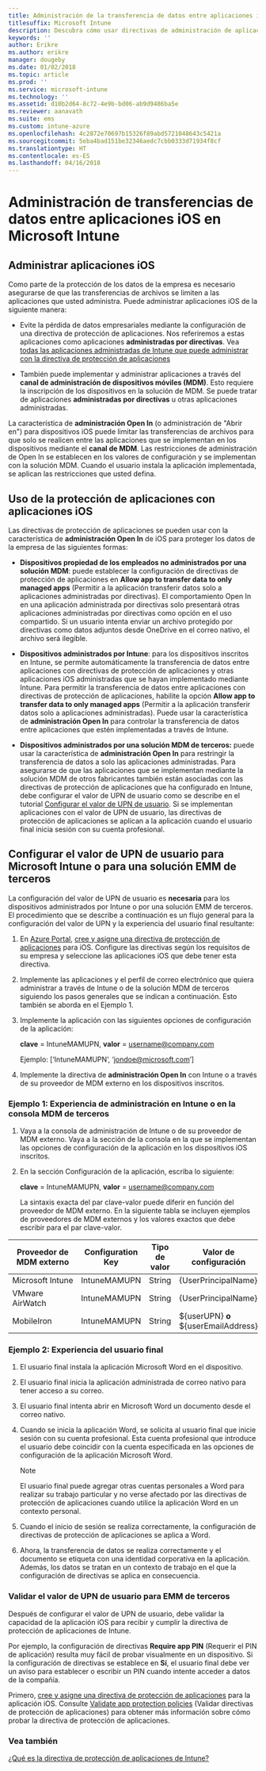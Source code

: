 ```yaml
---
title: Administración de la transferencia de datos entre aplicaciones iOS
titlesuffix: Microsoft Intune
description: Descubra cómo usar directivas de administración de aplicaciones móviles en Microsoft Intune para administrar transferencias de datos entre aplicaciones.
keywords: ''
author: Erikre
ms.author: erikre
manager: dougeby
ms.date: 01/02/2018
ms.topic: article
ms.prod: ''
ms.service: microsoft-intune
ms.technology: ''
ms.assetid: d10b2d64-8c72-4e9b-bd06-ab9d9486ba5e
ms.reviewer: aanavath
ms.suite: ems
ms.custom: intune-azure
ms.openlocfilehash: 4c2872e70697b15326f89abd5721048643c5421a
ms.sourcegitcommit: 5eba4bad151be32346aedc7cbb0333d71934f8cf
ms.translationtype: HT
ms.contentlocale: es-ES
ms.lasthandoff: 04/16/2018
---
```

# <a name="how-to-manage-data-transfer-between-ios-apps-in-microsoft-intune"></a>Administración de transferencias de datos entre aplicaciones iOS en Microsoft Intune
## <a name="manage-ios-apps"></a>Administrar aplicaciones iOS
Como parte de la protección de los datos de la empresa es necesario asegurarse de que las transferencias de archivos se limiten a las aplicaciones que usted administra.  Puede administrar aplicaciones iOS de la siguiente manera:

-   Evite la pérdida de datos empresariales mediante la configuración de una directiva de protección de aplicaciones. Nos referiremos a estas aplicaciones como aplicaciones **administradas por directivas**. Vea [todas las aplicaciones administradas de Intune que puede administrar con la directiva de protección de aplicaciones](https://www.microsoft.com/cloud-platform/microsoft-intune-apps)

-   También puede implementar y administrar aplicaciones a través del **canal de administración de dispositivos móviles (MDM)**.  Esto requiere la inscripción de los dispositivos en la solución de MDM. Se puede tratar de aplicaciones **administradas por directivas** u otras aplicaciones administradas.

La característica de **administración Open In** (o administración de "Abrir en") para dispositivos iOS puede limitar las transferencias de archivos para que solo se realicen entre las aplicaciones que se implementan en los dispositivos mediante el **canal de MDM**. Las restricciones de administración de Open In se establecen en los valores de configuración y se implementan con la solución MDM.  Cuando el usuario instala la aplicación implementada, se aplican las restricciones que usted defina.

##  <a name="using-app-protection-with-ios-apps"></a>Uso de la protección de aplicaciones con aplicaciones iOS
Las directivas de protección de aplicaciones se pueden usar con la característica de **administración Open In** de iOS para proteger los datos de la empresa de las siguientes formas:

-   **Dispositivos propiedad de los empleados no administrados por una solución MDM**: puede establecer la configuración de directivas de protección de aplicaciones en **Allow app to transfer data to only managed apps** (Permitir a la aplicación transferir datos solo a aplicaciones administradas por directivas). El comportamiento Open In en una aplicación administrada por directivas solo presentará otras aplicaciones administradas por directivas como opción en el uso compartido. Si un usuario intenta enviar un archivo protegido por directivas como datos adjuntos desde OneDrive en el correo nativo, el archivo será ilegible.

-   **Dispositivos administrados por Intune**: para los dispositivos inscritos en Intune, se permite automáticamente la transferencia de datos entre aplicaciones con directivas de protección de aplicaciones y otras aplicaciones iOS administradas que se hayan implementado mediante Intune. Para permitir la transferencia de datos entre aplicaciones con directivas de protección de aplicaciones, habilite la opción **Allow app to transfer data to only managed apps** (Permitir a la aplicación transferir datos solo a aplicaciones administradas). Puede usar la característica de **administración Open In** para controlar la transferencia de datos entre aplicaciones que estén implementadas a través de Intune.   

-   **Dispositivos administrados por una solución MDM de terceros:** puede usar la característica de **administración Open In** para restringir la transferencia de datos a solo las aplicaciones administradas.
Para asegurarse de que las aplicaciones que se implementan mediante la solución MDM de otros fabricantes también están asociadas con las directivas de protección de aplicaciones que ha configurado en Intune, debe configurar el valor de UPN de usuario como se describe en el tutorial [Configurar el valor de UPN de usuario](#configure-user-upn-setting-for-third-party-emm).  Si se implementan aplicaciones con el valor de UPN de usuario, las directivas de protección de aplicaciones se aplican a la aplicación cuando el usuario final inicia sesión con su cuenta profesional.

## <a name="configure-user-upn-setting-for-microsoft-intune-or-third-party-emm"></a>Configurar el valor de UPN de usuario para Microsoft Intune o para una solución EMM de terceros
La configuración del valor de UPN de usuario es **necesaria** para los dispositivos administrados por Intune o por una solución EMM de terceros. El procedimiento que se describe a continuación es un flujo general para la configuración del valor de UPN y la experiencia del usuario final resultante:

1.  En [Azure Portal](https://portal.azure.com), [cree y asigne una directiva de protección de aplicaciones](app-protection-policies.md) para iOS. Configure las directivas según los requisitos de su empresa y seleccione las aplicaciones iOS que debe tener esta directiva.

2.  Implemente las aplicaciones y el perfil de correo electrónico que quiera administrar a través de Intune o de la solución MDM de terceros siguiendo los pasos generales que se indican a continuación. Esto también se aborda en el Ejemplo 1.

3.  Implemente la aplicación con las siguientes opciones de configuración de la aplicación:

      **clave** = IntuneMAMUPN, **valor** = <username@company.com>

      Ejemplo: [‘IntuneMAMUPN’, ‘jondoe@microsoft.com’]

4.  Implemente la directiva de **administración Open In**  con Intune o a través de su proveedor de MDM externo en los dispositivos inscritos.


### <a name="example-1-admin-experience-in-intune-or-third-party-mdm-console"></a>Ejemplo 1: Experiencia de administración en Intune o en la consola MDM de terceros

1. Vaya a la consola de administración de Intune o de su proveedor de MDM externo. Vaya a la sección de la consola en la que se implementan las opciones de configuración de la aplicación en los dispositivos iOS inscritos.

2. En la sección Configuración de la aplicación, escriba lo siguiente:

   **clave** = IntuneMAMUPN, **valor** = <username@company.com>

   La sintaxis exacta del par clave-valor puede diferir en función del proveedor de MDM externo. En la siguiente tabla se incluyen ejemplos de proveedores de MDM externos y los valores exactos que debe escribir para el par clave-valor.

|Proveedor de MDM externo| Configuration Key | Tipo de valor | Valor de configuración|
| ------- | ---- | ---- | ---- |
|Microsoft Intune| IntuneMAMUPN | String | {UserPrincipalName}|
|VMware AirWatch| IntuneMAMUPN | String | {UserPrincipalName}|
|MobileIron | IntuneMAMUPN | String | ${userUPN} **o** ${userEmailAddress} |


### <a name="example-2-end-user-experience"></a>Ejemplo 2: Experiencia del usuario final

1.  El usuario final instala la aplicación Microsoft Word en el dispositivo.

2.  El usuario final inicia la aplicación administrada de correo nativo para tener acceso a su correo.

3.  El usuario final intenta abrir en Microsoft Word un documento desde el correo nativo.

4.  Cuando se inicia la aplicación Word, se solicita al usuario final que inicie sesión con su cuenta profesional.  Esta cuenta profesional que introduce el usuario debe coincidir con la cuenta especificada en las opciones de configuración de la aplicación Microsoft Word.

    > [!NOTE]
    > El usuario final puede agregar otras cuentas personales a Word para realizar su trabajo particular y no verse afectado por las directivas de protección de aplicaciones cuando utilice la aplicación Word en un contexto personal.

5.  Cuando el inicio de sesión se realiza correctamente, la configuración de directivas de protección de aplicaciones se aplica a Word.

6.  Ahora, la transferencia de datos se realiza correctamente y el documento se etiqueta con una identidad corporativa en la aplicación. Además, los datos se tratan en un contexto de trabajo en el que la configuración de directivas se aplica en consecuencia.

### <a name="validate-user-upn-setting-for-third-party-emm"></a>Validar el valor de UPN de usuario para EMM de terceros

Después de configurar el valor de UPN de usuario, debe validar la capacidad de la aplicación iOS para recibir y cumplir la directiva de protección de aplicaciones de Intune.

Por ejemplo, la configuración de directivas **Require app PIN** (Requerir el PIN de aplicación) resulta muy fácil de probar visualmente en un dispositivo. Si la configuración de directivas se establece en **Sí**, el usuario final debe ver un aviso para establecer o escribir un PIN cuando intente acceder a datos de la compañía.

Primero, [cree y asigne una directiva de protección de aplicaciones](app-protection-policies.md) para la aplicación iOS. Consulte [Validate app protection policies](app-protection-policies-validate.md) (Validar directivas de protección de aplicaciones) para obtener más información sobre cómo probar la directiva de protección de aplicaciones.


### <a name="see-also"></a>Vea también
[¿Qué es la directiva de protección de aplicaciones de Intune?](app-protection-policy.md)
